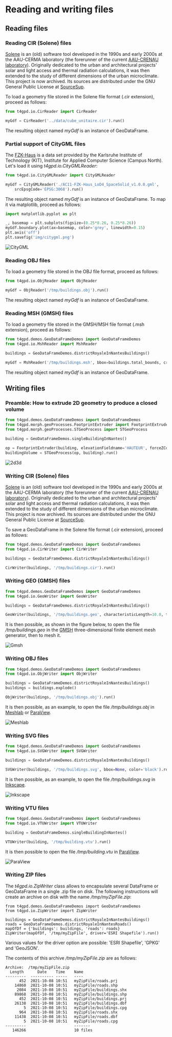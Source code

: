 # Reading and writing files

## Reading files
### Reading CIR (Solene) files

[Solene](https://aau.archi.fr/crenau/solene/) is an (old) software
tool developed in the 1990s and early 2000s at the AAU-CERMA
laboratory (the forerunner of the current [AAU-CRENAU
laboratory](https://aau.archi.fr/)). Originally dedicated to the urban
and architectural projects' solar and light access and thermal
radiation calculations, it was then extended to the study of different
dimensions of the urban microclimate. This project is now
archived. Its sources are distributed under the GNU General Public
License at
[SourceSup](https://sourcesup.renater.fr/projects/solenetb/).

To load a geometry file stored in the Solene file format (.cir
extension), proceed as follows:

```python
from t4gpd.io.CirReader import CirReader

myGdf = CirReader('../data/cube_unitaire.cir').run()
```

The resulting object named *myGdf* is an instance of GeoDataFrame.

### Partial support of CityGML files

The [FZK-Haus](https://www.citygmlwiki.org/index.php?title=FZK_Haus)
is a data set provided by the Karlsruhe Institute of Technology (KIT),
Institute for Applied Computer Science (Campus North). Let's load it
using *t4gpd.io.CityGMLReader*:

```python
from t4gpd.io.CityGMLReader import CityGMLReader

myGdf = CityGMLReader('./AC11-FZK-Haus_LoD4_SpaceSolid_v1.0.0.gml',
	srcEpsgCode='EPSG:3068').run()
```

The resulting object named *myGdf* is an instance of GeoDataFrame. To
map it via matplotlib, proceed as follows:

```python
import matplotlib.pyplot as plt

_, basemap = plt.subplots(figsize=(0.25*8.26, 0.25*8.26))
myGdf.boundary.plot(ax=basemap, color='grey', linewidth=0.15)
plt.axis('off')
plt.savefig('img/citygml.png')
```

![CityGML](img/citygml.png)

### Reading OBJ files

To load a geometry file stored in the OBJ file format, proceed as follows:

```python
from t4gpd.io.ObjReader import ObjReader

myGdf = ObjReader('/tmp/buildings.obj').run()
```

The resulting object named *myGdf* is an instance of GeoDataFrame.

### Reading MSH (GMSH) files

To load a geometry file stored in the GMSH/MSH file format (.msh
extension), proceed as follows:

```python
from t4gpd.demos.GeoDataFrameDemos import GeoDataFrameDemos
from t4gpd.io.MshReader import MshReader

buildings = GeoDataFrameDemos.districtRoyaleInNantesBuildings()

myGdf = MshReader('/tmp/buildings.msh', bbox=buildings.total_bounds, crs='EPSG:2154').run()
```

The resulting object named *myGdf* is an instance of GeoDataFrame.

## Writing files

### Preamble: How to extrude 2D geometry to produce a closed volume

```python
from t4gpd.demos.GeoDataFrameDemos import GeoDataFrameDemos
from t4gpd.morph.geoProcesses.FootprintExtruder import FootprintExtruder
from t4gpd.morph.geoProcesses.STGeoProcess import STGeoProcess

building = GeoDataFrameDemos.singleBuildingInNantes()

op = FootprintExtruder(building, elevationFieldname='HAUTEUR', forceZCoordToZero=True)
buildingVolume = STGeoProcess(op, building).run()
```

![2d3d](img/geom_2d3d.png)

### Writing CIR (Solene) files

[Solene](https://aau.archi.fr/crenau/solene/) is an (old) software
tool developed in the 1990s and early 2000s at the AAU-CERMA
laboratory (the forerunner of the current [AAU-CRENAU
laboratory](https://aau.archi.fr/)). Originally dedicated to the urban
and architectural projects' solar and light access and thermal
radiation calculations, it was then extended to the study of different
dimensions of the urban microclimate. This project is now
archived. Its sources are distributed under the GNU General Public
License at
[SourceSup](https://sourcesup.renater.fr/projects/solenetb/).

To save a GeoDataFrame in the Solene file format (.cir extension),
proceed as follows:

```python
from t4gpd.demos.GeoDataFrameDemos import GeoDataFrameDemos
from t4gpd.io.CirWriter import CirWriter

buildings = GeoDataFrameDemos.districtRoyaleInNantesBuildings()

CirWriter(buildings, '/tmp/buildings.cir').run()
```

### Writing GEO (GMSH) files

```python
from t4gpd.demos.GeoDataFrameDemos import GeoDataFrameDemos
from t4gpd.io.GeoWriter import GeoWriter

buildings = GeoDataFrameDemos.districtRoyaleInNantesBuildings()

GeoWriter(buildings, '/tmp/buildings.geo', characteristicLength=10.0, toLocalCrs=True).run()
```

It is then possible, as shown in the figure below, to open the file
*/tmp/buildings.geo* in the [GMSH](http://gmsh.info/)
three-dimensional finite element mesh generator, then to mesh it.

![Gmsh](img/gmsh.png)

### Writing OBJ files

```python
from t4gpd.demos.GeoDataFrameDemos import GeoDataFrameDemos
from t4gpd.io.ObjWriter import ObjWriter

buildings = GeoDataFrameDemos.districtRoyaleInNantesBuildings()
buildings = buildings.explode()

ObjWriter(buildings, '/tmp/buildings.obj').run()
```

It is then possible, as an example, to open the file
*/tmp/buildings.obj* in [Meshlab](https://www.meshlab.net/) or
[ParaView](https://www.paraview.org/).

![Meshlab](img/meshlab.png)

### Writing SVG files

```python
from t4gpd.demos.GeoDataFrameDemos import GeoDataFrameDemos
from t4gpd.io.SVGWriter import SVGWriter

buildings = GeoDataFrameDemos.districtRoyaleInNantesBuildings()

SVGWriter(buildings, '/tmp/buildings.svg', bbox=None, color='black').run()
```

It is then possible, as an example, to open the file
*/tmp/buildings.svg* in [Inkscape](https://inkscape.org/).

![Inkscape](img/inkscape.png)

### Writing VTU files

```python
from t4gpd.demos.GeoDataFrameDemos import GeoDataFrameDemos
from t4gpd.io.VTUWriter import VTUWriter

building = GeoDataFrameDemos.singleBuildingInNantes()

VTUWriter(building, '/tmp/building.vtu').run()
```

It is then possible to open the file */tmp/building.vtu* in
[ParaView](https://www.paraview.org/).

![ParaView](img/paraview.png)

### Writing ZIP files

The *t4gpd.io.ZipWriter* class allows to encapsulate several DataFrame
or GeoDataFrame in a single .zip file on disk. The following
instructions will create an archive on disk with the name
*/tmp/myZipFile.zip*:

```
from t4gpd.demos.GeoDataFrameDemos import GeoDataFrameDemos
from t4gpd.io.ZipWriter import ZipWriter

buildings = GeoDataFrameDemos.districtRoyaleInNantesBuildings()
roads = GeoDataFrameDemos.districtRoyaleInNantesRoads()
mapOfDf = {'buildings': buildings, 'roads': roads}
ZipWriter(mapOfDf, '/tmp/myZipFile', driver='ESRI Shapefile').run()
```

Various values for the driver option are possible: 'ESRI Shapefile',
'GPKG' and 'GeoJSON'.

The contents of this archive */tmp/myZipFile.zip* are as follows:

```
Archive:  /tmp/myZipFile.zip
  Length      Date    Time    Name
---------  ---------- -----   ----
      452  2021-10-08 10:51   myZipFile/roads.prj
    14860  2021-10-08 10:51   myZipFile/roads.shp
     2084  2021-10-08 10:51   myZipFile/buildings.shx
    89868  2021-10-08 10:51   myZipFile/buildings.shp
      452  2021-10-08 10:51   myZipFile/buildings.prj
    26138  2021-10-08 10:51   myZipFile/buildings.dbf
        5  2021-10-08 10:51   myZipFile/buildings.cpg
      964  2021-10-08 10:51   myZipFile/roads.shx
    11438  2021-10-08 10:51   myZipFile/roads.dbf
        5  2021-10-08 10:51   myZipFile/roads.cpg
---------                     -------
   146266                     10 files
```

